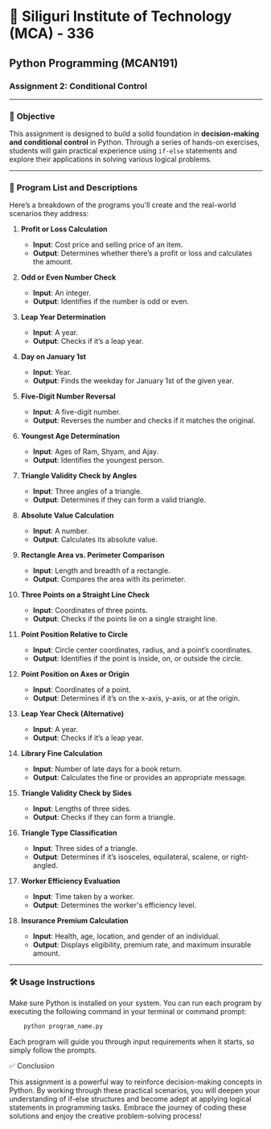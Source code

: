 # 🐍 Siliguri Institute of Technology (MCA) - 336  
## Python Programming (MCAN191)  
### Assignment 2: Conditional Control

---

### 🎯 **Objective**
This assignment is designed to build a solid foundation in **decision-making and conditional control** in Python. Through a series of hands-on exercises, students will gain practical experience using `if-else` statements and explore their applications in solving various logical problems.

---

### 📜 **Program List and Descriptions**

Here’s a breakdown of the programs you'll create and the real-world scenarios they address:

1. **Profit or Loss Calculation**
   - **Input**: Cost price and selling price of an item.
   - **Output**: Determines whether there’s a profit or loss and calculates the amount.

2. **Odd or Even Number Check**
   - **Input**: An integer.
   - **Output**: Identifies if the number is odd or even.

3. **Leap Year Determination**
   - **Input**: A year.
   - **Output**: Checks if it’s a leap year.

4. **Day on January 1st**
   - **Input**: Year.
   - **Output**: Finds the weekday for January 1st of the given year.

5. **Five-Digit Number Reversal**
   - **Input**: A five-digit number.
   - **Output**: Reverses the number and checks if it matches the original.

6. **Youngest Age Determination**
   - **Input**: Ages of Ram, Shyam, and Ajay.
   - **Output**: Identifies the youngest person.

7. **Triangle Validity Check by Angles**
   - **Input**: Three angles of a triangle.
   - **Output**: Determines if they can form a valid triangle.

8. **Absolute Value Calculation**
   - **Input**: A number.
   - **Output**: Calculates its absolute value.

9. **Rectangle Area vs. Perimeter Comparison**
   - **Input**: Length and breadth of a rectangle.
   - **Output**: Compares the area with its perimeter.

10. **Three Points on a Straight Line Check**
    - **Input**: Coordinates of three points.
    - **Output**: Checks if the points lie on a single straight line.

11. **Point Position Relative to Circle**
    - **Input**: Circle center coordinates, radius, and a point’s coordinates.
    - **Output**: Identifies if the point is inside, on, or outside the circle.

12. **Point Position on Axes or Origin**
    - **Input**: Coordinates of a point.
    - **Output**: Determines if it’s on the x-axis, y-axis, or at the origin.

13. **Leap Year Check (Alternative)**
    - **Input**: A year.
    - **Output**: Checks if it’s a leap year.

14. **Library Fine Calculation**
    - **Input**: Number of late days for a book return.
    - **Output**: Calculates the fine or provides an appropriate message.

15. **Triangle Validity Check by Sides**
    - **Input**: Lengths of three sides.
    - **Output**: Checks if they can form a triangle.

16. **Triangle Type Classification**
    - **Input**: Three sides of a triangle.
    - **Output**: Determines if it’s isosceles, equilateral, scalene, or right-angled.

17. **Worker Efficiency Evaluation**
    - **Input**: Time taken by a worker.
    - **Output**: Determines the worker's efficiency level.

18. **Insurance Premium Calculation**
    - **Input**: Health, age, location, and gender of an individual.
    - **Output**: Displays eligibility, premium rate, and maximum insurable amount.

---

### 🛠️ **Usage Instructions**

Make sure Python is installed on your system. You can run each program by executing the following command in your terminal or command prompt:

```bash
    python program_name.py
```
Each program will guide you through input requirements when it starts, so simply follow the prompts.

✅ Conclusion

This assignment is a powerful way to reinforce decision-making concepts in Python. By working through these practical scenarios, you will deepen your understanding of if-else structures and become adept at applying logical statements in programming tasks. Embrace the journey of coding these solutions and enjoy the creative problem-solving process!
